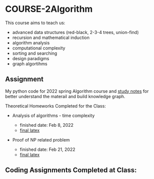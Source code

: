 # COURSE-2Algorithm

This course aims to teach us:
- advanced data structures (red-black, 2-3-4 trees, union-find)
- recursion and mathematical induction
- algorithm analysis
- computational complexity
- sorting and searching
- design paradigms
- graph algortihms

## Assignment
My python code for 2022 spring Algorithm course and [study notes](https://github.com/tinghe14/COURSE-2Algorithm/blob/main/Study%20Note.md) for better understand the materail  and build knowledge graph.

Theoretical Homeworks Completed for the Class:
- Analysis of algorithms - time complexity
  - finished date: Feb 8, 2022
  - [final latex](https://github.com/tinghe14/COURSE-2Algorithm/blob/main/Homework%201/Algor_HW1.pdf)

- Proof of NP related problem
  - finished date: Feb 21, 2022
  - [final latex](https://github.com/tinghe14/COURSE-2Algorithm/blob/main/Homework%201/Algor_HW2.pdf)

Coding Assignments Completed at Class:
-
